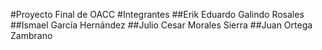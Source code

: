 #Proyecto Final de OACC
#Integrantes
##Erik Eduardo Galindo Rosales
##Ismael García Hernández
##Julio Cesar Morales Sierra
##Juan Ortega Zambrano
